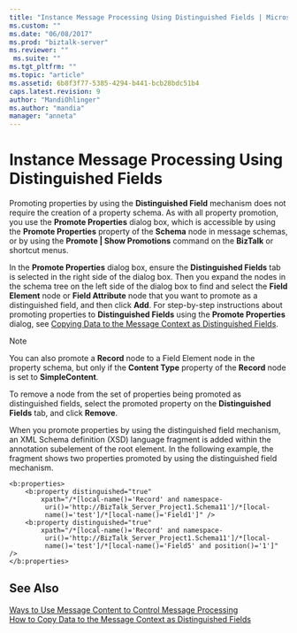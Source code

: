 ```yaml
---
title: "Instance Message Processing Using Distinguished Fields | Microsoft Docs"
ms.custom: ""
ms.date: "06/08/2017"
ms.prod: "biztalk-server"
ms.reviewer: ""
 ms.suite: ""
ms.tgt_pltfrm: ""
ms.topic: "article"
ms.assetid: 6b8f3f77-5385-4294-b441-bcb28bdc51b4
caps.latest.revision: 9
author: "MandiOhlinger"
ms.author: "mandia"
manager: "anneta"
---
```

# Instance Message Processing Using Distinguished Fields
Promoting properties by using the **Distinguished Field** mechanism does not require the creation of a property schema. As with all property promotion, you use the **Promote Properties** dialog box, which is accessible by using the **Promote Properties** property of the **Schema** node in message schemas, or by using the **Promote &#124; Show Promotions** command on the **BizTalk** or shortcut menus.  
  
 In the **Promote Properties** dialog box, ensure the **Distinguished Fields** tab is selected in the right side of the dialog box. Then you expand the nodes in the schema tree on the left side of the dialog box to find and select the **Field Element** node or **Field Attribute** node that you want to promote as a distinguished field, and then click **Add**. For step-by-step instructions about promoting properties to **Distinguished Fields** using the **Promote Properties** dialog, see [Copying Data to the Message Context as Distinguished Fields](../core/how-to-copy-data-to-the-message-context-as-distinguished-fields.md).  
  
> [!NOTE]
>  You can also promote a **Record** node to a Field Element node in the property schema, but only if the **Content Type** property of the **Record** node is set to **SimpleContent**.  
  
 To remove a node from the set of properties being promoted as distinguished fields, select the promoted property on the **Distinguished Fields** tab, and click **Remove**.  
  
 When you promote properties by using the distinguished field mechanism, an XML Schema definition (XSD) language fragment is added within the annotation subelement of the root element. In the following example, the fragment shows two properties promoted by using the distinguished field mechanism.  
  
```  
<b:properties>  
    <b:property distinguished="true"  
        xpath="/*[local-name()='Record' and namespace-  
         uri()='http://BizTalk_Server_Project1.Schema11']/*[local-  
         name()='test']/*[local-name()='Field1']" />  
    <b:property distinguished="true"  
        xpath="/*[local-name()='Record' and namespace-  
         uri()='http://BizTalk_Server_Project1.Schema11']/*[local-  
         name()='test']/*[local-name()='Field5' and position()='1']" />  
</b:properties>  
```  
  
## See Also  
 [Ways to Use Message Content to Control Message Processing](../core/ways-to-use-message-content-to-control-message-processing.md)   
 [How to Copy Data to the Message Context as Distinguished Fields](../core/how-to-copy-data-to-the-message-context-as-distinguished-fields.md)